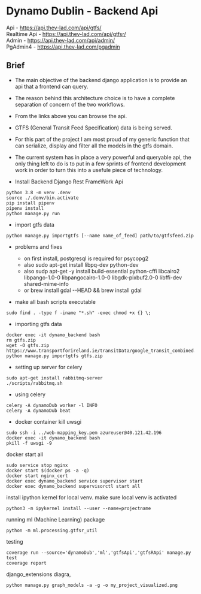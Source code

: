 # Dynamo Dublin - Backend Api

Api - https://api.thev-lad.com/api/gtfs/  
Realtime Api - https://api.thev-lad.com/api/gtfsr/  
Admin - https://api.thev-lad.com/api/admin/  
PgAdmin4 - https://api.thev-lad.com/pgadmin

## Brief

-   The main objective of the backend django application is to provide an api that a frontend can query.
-   The reason behind this architecture choice is to have a complete separation of concern of the two workflows.
-   From the links above you can browse the api.
-   GTFS (General Transit Feed Specification) data is being served.

-   For this part of the project I am most proud of my generic function that can serialize, display and filter all the models in the gtfs domain.

-   The current system has in place a very powerful and queryable api, the only thing left to do is to put in a few sprints of frontend development work in order to turn this into a usefule piece of technology.

*   Install Backend Django Rest FrameWork Api

```
python 3.8 -m venv .denv
source ./.denv/bin.activate
pip install pipenv
pipenv install
python manage.py run
```

-   import gtfs data

```
python manage.py importgtfs [--name name_of_feed] path/to/gtfsfeed.zip
```

-   problems and fixes

    -   on first install, postgresql is required for psycopg2
    -   also sudo apt-get install libpq-dev python-dev
    -   also sudp apt-get -y install build-essential python-cffi libcairo2 libpango-1.0-0 libpangocairo-1.0-0 libgdk-pixbuf2.0-0 libffi-dev shared-mime-info
    -   or brew install gdal --HEAD && brew install gdal

-   make all bash scripts executable

```
sudo find . -type f -iname "*.sh" -exec chmod +x {} \;
```

-   importing gtfs data

```
docker exec -it dynamo_backend bash
rm gtfs.zip
wget -O gtfs.zip https://www.transportforireland.ie/transitData/google_transit_combined.zip
python manage.py importgtfs gtfs.zip
```

-   setting up server for celery

```
sudo apt-get install rabbitmq-server
./scripts/rabbitmq.sh
```

-   using celery

```
celery -A dynamoDub worker -l INFO
celery -A dynamoDub beat
```

-   docker container kill uwsgi

```
sudo ssh -i ../web-mapping_key.pem azureuser@40.121.42.196
docker exec -it dynamo_backend bash
pkill -f uwsgi -9
```

docker start all

```
sudo service stop nginx
docker start $(docker ps -a -q)
docker start nginx_cert
docker exec dynamo_backend service supervisor start
docker exec dynamo_backend supervisorctl start all
```

install ipython kernel for local venv.
make sure local venv is activated

```
python3 -m ipykernel install --user --name=projectname
```

running ml (Machine Learning) package

```
python -m ml.processing.gtfsr_util
```

testing

```
coverage run --source='dynamoDub','ml','gtfsApi','gtfsRApi' manage.py test
coverage report
```

django_extensions diagra,

```
python manage.py graph_models -a -g -o my_project_visualized.png
```
